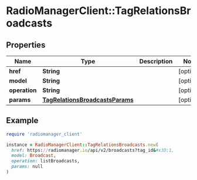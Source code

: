 # RadioManagerClient::TagRelationsBroadcasts

## Properties

| Name | Type | Description | Notes |
| ---- | ---- | ----------- | ----- |
| **href** | **String** |  | [optional] |
| **model** | **String** |  | [optional] |
| **operation** | **String** |  | [optional] |
| **params** | [**TagRelationsBroadcastsParams**](TagRelationsBroadcastsParams.md) |  | [optional] |

## Example

```ruby
require 'radiomanager_client'

instance = RadioManagerClient::TagRelationsBroadcasts.new(
  href: https://radiomanager.io/api/v2/broadcasts?tag_id&#x3D;1,
  model: Broadcast,
  operation: listBroadcasts,
  params: null
)
```

